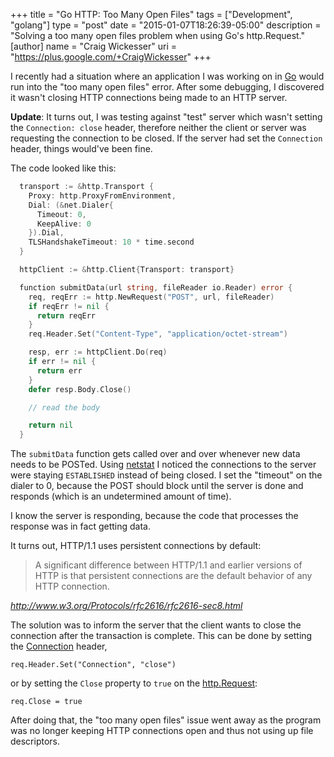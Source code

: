 +++
title = "Go HTTP: Too Many Open Files"
tags = ["Development", "golang"]
type = "post"
date = "2015-01-07T18:26:39-05:00"
description = "Solving a too many open files problem when using Go's http.Request."
[author]
  name = "Craig Wickesser"
  uri = "https://plus.google.com/+CraigWickesser"
+++

I recently had a situation where an application I was working on in [Go](http://golang.org) would
run into the "too many open files" error. After some debugging, I discovered
it wasn't closing HTTP connections being made to an HTTP server.

**Update**: It turns out, I was testing against "test" server which wasn't
setting the `Connection: close` header, therefore neither the client or
server was requesting the connection to be closed. If the server had set the
`Connection` header, things would've been fine.

The code looked like this:

```go
  transport := &http.Transport {
    Proxy: http.ProxyFromEnvironment,
    Dial: (&net.Dialer{
      Timeout: 0,
      KeepAlive: 0
    }).Dial,
    TLSHandshakeTimeout: 10 * time.second
  }

  httpClient := &http.Client{Transport: transport}

  function submitData(url string, fileReader io.Reader) error {
    req, reqErr := http.NewRequest("POST", url, fileReader)
    if reqErr != nil {
      return reqErr
    }
    req.Header.Set("Content-Type", "application/octet-stream")

    resp, err := httpClient.Do(req)
    if err != nil {
      return err
    }
    defer resp.Body.Close()

    // read the body

    return nil
  }
```

The `submitData` function gets called over and over whenever new data needs to
be POSTed. Using [netstat](http://en.wikipedia.org/wiki/Netstat) I noticed the
connections to the server were staying `ESTABLISHED` instead of being closed. I
set the "timeout" on the dialer to 0, because the POST should block until the
server is done and responds (which is an undetermined amount of time).

I know the server is responding, because the code that processes the response
was in fact getting data.

It turns out, HTTP/1.1 uses persistent connections by default:

> A significant difference between HTTP/1.1 and earlier versions of HTTP is that persistent connections are the default behavior of any HTTP connection.

<cite>http://www.w3.org/Protocols/rfc2616/rfc2616-sec8.html</cite>

The solution was to inform the server that the client wants to close the connection
after the transaction is complete. This can be done by setting the [Connection](https://developer.mozilla.org/en-US/docs/Web/HTTP/Headers/Connection)
header,

```
req.Header.Set("Connection", "close")
```

or by setting the `Close` property to `true` on the [http.Request](http://golang.org/pkg/net/http/#Request):

```
req.Close = true
```

After doing that, the "too many open files" issue went away as the program was
no longer keeping HTTP connections open and thus not using up file descriptors.
